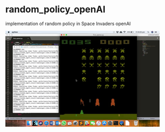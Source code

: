 # random_policy_openAI
implementation of random policy in Space Invaders openAI

![alt text](https://github.com/Anggi-Permana-Harianja/random_policy_openAI/blob/master/random_policy_space_invader.gif)
